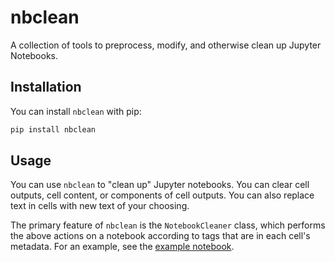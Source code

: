 # nbclean
A collection of tools to preprocess, modify, and otherwise clean up Jupyter Notebooks.

## Installation
You can install `nbclean` with pip:

```bash
pip install nbclean
```

## Usage
You can use `nbclean` to "clean up" Jupyter notebooks. You can clear cell
outputs, cell content, or components of cell outputs. You can also replace
text in cells with new text of your choosing.

The primary feature of `nbclean` is the `NotebookCleaner` class, which performs
the above actions on a notebook according to tags that are in each cell's
metadata. For an example, see the [example notebook](examples/modify_notebooks.ipynb).
